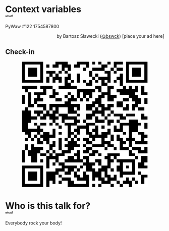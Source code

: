 <!--
class:
- invert
headingDivider: 2
paginate: true
-->

# Context variables

<style scoped>
    h1::after {
        content: "what?";
        display: block;
        font-size: 0.3em;
        color: var(--color-text-secondary);
    }
</style>

PyWaw #122
1754587800

<div style="text-align: right;">

by Bartosz Sławecki ([@bswck](https://github.com/bswck))
[place your ad here]

</div>

## Check-in

<center>

![Check-in](./assets/check-in.png)

</center>

# Who is this talk for?

Everybody rock your body!
